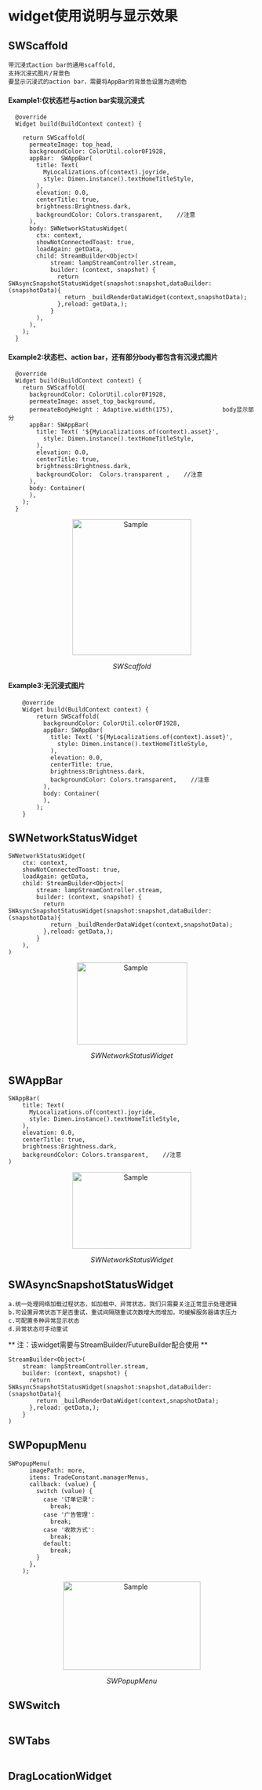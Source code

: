 # widget使用说明与显示效果

## SWScaffold

    带沉浸式action bar的通用scaffold,
    支持沉浸式图片/背景色
    要显示沉浸式的action bar，需要将AppBar的背景色设置为透明色
    

#### Example1:仅状态栏与action bar实现沉浸式    

```
  @override
  Widget build(BuildContext context) {

    return SWScaffold(
      permeateImage: top_head,
      backgroundColor: ColorUtil.color0F1928,
      appBar:  SWAppBar(
        title: Text(
          MyLocalizations.of(context).joyride,
          style: Dimen.instance().textHomeTitleStyle,
        ),
        elevation: 0.0,
        centerTitle: true,
        brightness:Brightness.dark,
        backgroundColor: Colors.transparent,    //注意
      ),
      body: SWNetworkStatusWidget(
        ctx: context,
        showNotConnectedToast: true,
        loadAgain: getData,
        child: StreamBuilder<Object>(
            stream: lampStreamController.stream,
            builder: (context, snapshot) {
              return SWAsyncSnapshotStatusWidget(snapshot:snapshot,dataBuilder:(snapshotData){
                return _buildRenderDataWidget(context,snapshotData);
              },reload: getData,);
            }
        ),
      ),
    );
  } 
```



#### Example2:状态栏、action bar，还有部分body都包含有沉浸式图片

```
  @override
  Widget build(BuildContext context) {
    return SWScaffold(
      backgroundColor: ColorUtil.color0F1928,
      permeateImage: asset_top_background,
      permeateBodyHeight : Adaptive.width(175),              body显示部分
      appBar: SWAppBar(
        title: Text( '${MyLocalizations.of(context).asset}',
          style: Dimen.instance().textHomeTitleStyle,
        ),
        elevation: 0.0,
        centerTitle: true,
        brightness:Brightness.dark,
        backgroundColor:  Colors.transparent ,    //注意
      ),
      body: Container(
      ),
    );
  }
```
<p align="center">
	<img src="https://github.com/wilson23yang/smart_widget/blob/master/raw/sw_scaffold.jpg" alt="Sample"  width="242" height="277">
	<p align="center">
		<em>SWScaffold</em>
	</p>
</p>


#### Example3:无沉浸式图片
    
```
    @override
    Widget build(BuildContext context) {
        return SWScaffold(
          backgroundColor: ColorUtil.color0F1928,
          appBar: SWAppBar(
            title: Text( '${MyLocalizations.of(context).asset}',
              style: Dimen.instance().textHomeTitleStyle,
            ),
            elevation: 0.0,
            centerTitle: true,
            brightness:Brightness.dark,
            backgroundColor: Colors.transparent,    //注意
          ),
          body: Container(
          ),
        );
    }    
```

## SWNetworkStatusWidget
```
SWNetworkStatusWidget(
    ctx: context,
    showNotConnectedToast: true,
    loadAgain: getData,
    child: StreamBuilder<Object>(
        stream: lampStreamController.stream,
        builder: (context, snapshot) {
          return SWAsyncSnapshotStatusWidget(snapshot:snapshot,dataBuilder:(snapshotData){
            return _buildRenderDataWidget(context,snapshotData);
          },reload: getData,);
        }
    ),
)
```
<p align="center">
	<img src="https://github.com/wilson23yang/smart_widget/blob/master/raw/sw_network_status.jpg" alt="Sample"  width="225" height="167">
	<p align="center">
		<em>SWNetworkStatusWidget</em>
	</p>
</p>

## SWAppBar
```
SWAppBar(
    title: Text(
      MyLocalizations.of(context).joyride,
      style: Dimen.instance().textHomeTitleStyle,
    ),
    elevation: 0.0,
    centerTitle: true,
    brightness:Brightness.dark,
    backgroundColor: Colors.transparent,    //注意
)
```
<p align="center">
	<img src="https://github.com/wilson23yang/smart_widget/blob/master/raw/sw_app_bar.jpg" alt="Sample"  width="242" height="156">
	<p align="center">
		<em>SWNetworkStatusWidget</em>
	</p>
</p>

## SWAsyncSnapshotStatusWidget
    a.统一处理网络加载过程状态，如加载中、异常状态，我们只需要关注正常显示处理逻辑
    b.可设置异常状态下是否重试，重试间隔随重试次数增大而增加，可缓解服务器请求压力
    c.可配置多种异常显示状态
    d.异常状态可手动重试
    
  ** 注：该widget需要与StreamBuilder/FutureBuilder配合使用 **
    

```
StreamBuilder<Object>(
    stream: lampStreamController.stream,
    builder: (context, snapshot) {
      return SWAsyncSnapshotStatusWidget(snapshot:snapshot,dataBuilder:(snapshotData){
        return _buildRenderDataWidget(context,snapshotData);
      },reload: getData,);
    }
)
```

## SWPopupMenu

```
SWPopupMenu(
      imagePath: more,
      items: TradeConstant.managerMenus,
      callback: (value) {
        switch (value) {
          case '订单记录':
            break;
          case '广告管理':
            break;
          case '收款方式':
            break;
          default:
            break;
        }
      },
    );
```

<p align="center">
	<img src="https://github.com/wilson23yang/smart_widget/blob/master/raw/sw_popup_menu.jpg" alt="Sample"  width="280" height="180">
	<p align="center">
		<em>SWPopupMenu</em>
	</p>
</p>

## SWSwitch
```

```

## SWTabs
```

```

## DragLocationWidget
```

```